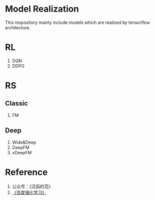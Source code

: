 # Model Realization
This respository  mainly include models which are realized by tensorflow architecture.

# RL
1. DQN
2. DDPG

# RS
## Classic
1. FM

## Deep
1. Wide&Deep
2. DeepFM
3. xDeepFM

# Reference
1. 公众号：《泛函的范》
2. [《百度强化学习》](https://aistudio.baidu.com/aistudio/education/group/info/1335)

